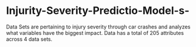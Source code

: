 # Injurity-Severity-Predictio-Model-s-
Data Sets are pertaining to injury severity through car crashes and analyzes what variables have the biggest impact. Data has a total of 205 attributes across 4 data sets.
